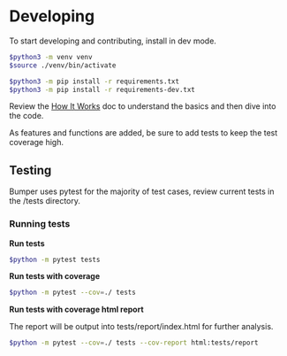 # Developing

To start developing and contributing, install in dev mode.

```sh
$python3 -m venv venv
$source ./venv/bin/activate

$python3 -m pip install -r requirements.txt
$python3 -m pip install -r requirements-dev.txt
```

Review the [How It Works](How_It_Works.md) doc to understand the basics and then dive into the code.

As features and functions are added, be sure to add tests to keep the test coverage high.

## Testing

Bumper uses pytest for the majority of test cases, review current tests in the /tests directory.

### Running tests

**Run tests**

```sh
$python -m pytest tests
```

**Run tests with coverage**

```sh
$python -m pytest --cov=./ tests
```

**Run tests with coverage html report**

The report will be output into tests/report/index.html for further analysis.

```sh
$python -m pytest --cov=./ tests --cov-report html:tests/report
```
